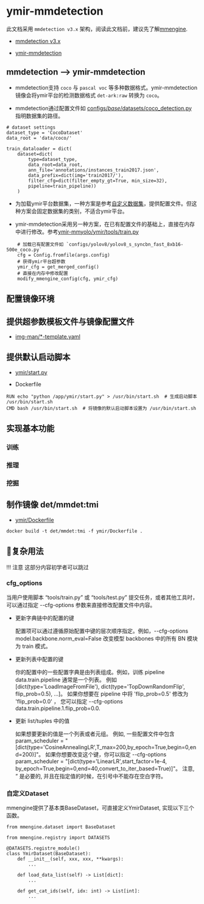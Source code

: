 # ymir-mmdetection

此文档采用 `mmdetection v3.x` 架构，阅读此文档前，建议先了解[mmengine](https://mmengine.readthedocs.io/zh_CN/latest/get_started/introduction.html).

- [mmdetection v3.x](https://github.com/open-mmlab/mmdetection/tree/3.x)

- [ymir-mmdetection](https://github.com/modelai/ymir-mmdetection)

## mmdetection --> ymir-mmdetection

- mmdetection支持 `coco` 与 `pascal voc` 等多种数据格式。ymir-mmdetection镜像会将ymir平台的检测数据格式 `det-ark:raw` 转换为 `coco`。

- mmdetection通过配置文件如 [configs/_base_/datasets/coco_detection.py](https://github.com/open-mmlab/mmdetection/blob/3.x/configs/_base_/datasets/coco_detection.py#L36-L42) 指明数据集的路径。

```
# dataset settings
dataset_type = 'CocoDataset'
data_root = 'data/coco/'

train_dataloader = dict(
    dataset=dict(
        type=dataset_type,
        data_root=data_root,
        ann_file='annotations/instances_train2017.json',
        data_prefix=dict(img='train2017/'),
        filter_cfg=dict(filter_empty_gt=True, min_size=32),
        pipeline=train_pipeline))
    )
```

- 为加载ymir平台数据集，一种方案是参考[自定义数据集](https://mmdetection.readthedocs.io/en/3.x/user_guides/train.html#train-with-customized-datasets)，提供配置文件。但这种方案会固定数据集的类别，不适合ymir平台。

- ymir-mmdetection采用另一种方案，在已有配置文件的基础上，直接在内存中进行修改。参考[ymir-mmyolo/ymir/tools/train.py](https://github.com/modelai/ymir-mmyolo/blob/ymir/tools/train.py#L65-L67)

```
    # 加载已有配置文件如 `configs/yolov8/yolov8_s_syncbn_fast_8xb16-500e_coco.py`
    cfg = Config.fromfile(args.config)
    # 获得ymir平台超参数
    ymir_cfg = get_merged_config()
    # 直接在内存中修改配置
    modify_mmengine_config(cfg, ymir_cfg)
```

## 配置镜像环境

## 提供超参数模板文件与镜像配置文件

- [img-man/*-template.yaml](https://github.com/modelai/ymir-mmdetection/tree/ymir/ymir/img-man)

## 提供默认启动脚本

- [ymir/start.py](https://github.com/modelai/ymir-mmyolo/tree/ymir/ymir/start.py)

- Dockerfile
```
RUN echo "python /app/ymir/start.py" > /usr/bin/start.sh  # 生成启动脚本 /usr/bin/start.sh
CMD bash /usr/bin/start.sh  # 将镜像的默认启动脚本设置为 /usr/bin/start.sh
```

## 实现基本功能

### 训练

### 推理

### 挖掘

## 制作镜像 det/mmdet:tmi

- [ymir/Dockerfile](https://github.com/modelai/ymir-mmdetection/tree/ymir/ymir/Dockerfile)

```
docker build -t det/mmdet:tmi -f ymir/Dockerfile .
```

## 💫复杂用法

!!! 注意
    这部分内容初学者可以跳过

### cfg_options

当用户使用脚本 “tools/train.py” 或 “tools/test.py” 提交任务，或者其他工具时，可以通过指定 --cfg-options 参数来直接修改配置文件中内容。

- 更新字典链中的配置的键

    配置项可以通过遵循原始配置中键的层次顺序指定。例如，--cfg-options model.backbone.norm_eval=False 改变模型 backbones 中的所有 BN 模块为 train 模式。

- 更新列表中配置的键

    你的配置中的一些配置字典是由列表组成。例如，训练 pipeline data.train.pipeline 通常是一个列表。 例如 [dict(type='LoadImageFromFile'), dict(type='TopDownRandomFlip', flip_prob=0.5), ...]。 如果你想要在 pipeline 中将 'flip_prob=0.5' 修改为 'flip_prob=0.0' ， 您可以指定 --cfg-options data.train.pipeline.1.flip_prob=0.0.

- 更新 list/tuples 中的值

    如果想要更新的值是一个列表或者元组。 例如, 一些配置文件中包含 param_scheduler = "[dict(type='CosineAnnealingLR',T_max=200,by_epoch=True,begin=0,end=200)]"。 如果你想要改变这个键，你可以指定 --cfg-options param_scheduler = "[dict(type='LinearLR',start_factor=1e-4, by_epoch=True,begin=0,end=40,convert_to_iter_based=True)]"。 注意, ” 是必要的, 并且在指定值的时候，在引号中不能存在空白字符。

### 自定义Dataset

mmengine提供了基本类BaseDataset，可直接定义YmirDataset, 实现以下三个函数。

```
from mmengine.dataset import BaseDataset

from mmengine.registry import DATASETS

@DATASETS.registre_module()
class YmirDataset(BaseDataset):
    def __init__(self, xxx, xxx, **kwargs):
        ...

    def load_data_list(self) -> List[dict]:
        ...

    def get_cat_ids(self, idx: int) -> List[int]:
        ...
```
